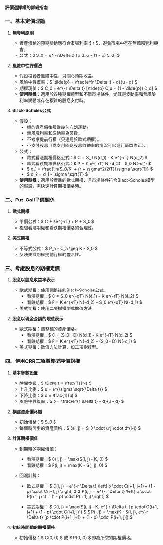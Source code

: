 #### 評價選擇權的詳細指南

### 一、基本定價理論

1. **無套利原則**
   - 資產價格的預期變動應符合市場利率 $ r $，避免市場中存在無風險套利機會。
   - 公式：$ S_0 = e^{-r\Delta t} [p S_u + (1 - p) S_d] $

2. **風險中性評價法**
   - 假設投資者風險中性，只關心預期收益。
   - 風險中性概率：$ \tilde{p} = \frac{e^{r \Delta t} - d}{u - d} $
   - 期權現值：$ C_0 = e^{-r \Delta t} [\tilde{p} C_u + (1 - \tilde{p}) C_d] $
   - **使用時機**：適用於各種期權類型和不同市場條件，尤其是波動率和無風險利率變動或存在複雜的股息支付時。

3. **Black-Scholes公式**
   - 假設：
     - 標的資產價格服從幾何布朗運動。
     - 無風險利率和波動率為常數。
     - 不考慮提前行權（只適用於歐式期權）。
     - 不支付股息（或支付固定股息收益率的情況可以進行簡單修正）。
   - 公式：
     - 歐式看漲期權價格公式：$ C = S_0 N(d_1) - K e^{-rT} N(d_2) $
     - 歐式看跌期權價格公式：$ P = K e^{-rT} N(-d_2) - S_0 N(-d_1) $
     - $ d_1 = \frac{\ln(S_0/K) + (r + \sigma^2/2)T}{\sigma \sqrt{T}} $
     - $ d_2 = d_1 - \sigma \sqrt{T} $
   - **使用時機**：適用於標準的歐式期權，且市場條件符合Black-Scholes模型的假設，需快速計算期權價格時。

### 二、Put-Call平價關係

1. **歐式期權**
   - 平價公式：$ C + Ke^{-rT} = P + S_0 $
   - 檢驗看漲期權和看跌期權價格的合理性。

2. **美式期權**
   - 不等式公式：$ P_a - C_a \geq K - S_0 $
   - 反映美式期權提前行權的靈活性。

### 三、考慮股息的期權定價

1. **股息以股息收益率表示**
   - 歐式期權：使用調整後的Black-Scholes公式。
     - 看漲期權：$ C = S_0 e^{-qT} N(d_1) - K e^{-rT} N(d_2) $
     - 看跌期權：$ P = K e^{-rT} N(-d_2) - S_0 e^{-qT} N(-d_1) $
   - 美式期權：使用二項樹模型或數值方法。

2. **股息以現金金額的現值表示**
   - 歐式期權：調整標的資產價格。
     - 看漲期權：$ C = (S_0 - D) N(d_1) - K e^{-rT} N(d_2) $
     - 看跌期權：$ P = K e^{-rT} N(-d_2) - (S_0 - D) N(-d_1) $
   - 美式期權：數值方法計算，如二項樹模型。

### 四、使用CRR二項樹模型評價期權

1. **基本參數設置**
   - 時間步長：$ \Delta t = \frac{T}{N} $
   - 上升比例：$ u = e^{\sigma \sqrt{\Delta t}} $
   - 下降比例：$ d = \frac{1}{u} $
   - 風險中性概率：$ p = \frac{e^{r \Delta t} - d}{u - d} $

2. **構建資產價格樹**
   - 初始價格：$ S_0 $
   - 每個時間步的資產價格：$ S(i, j) = S_0 \cdot u^j \cdot d^{i-j} $

3. **計算期權價值**
   - 到期時的期權價值：
     - 看漲期權：$ C(i, j) = \max(S(i, j) - K, 0) $
     - 看跌期權：$ P(i, j) = \max(K - S(i, j), 0) $

   - 回溯計算：
     - 歐式期權：
       $ C(i, j) = e^{-r \Delta t} \left[ p \cdot C(i+1, j+1) + (1 - p) \cdot C(i+1, j) \right] $
       $ P(i, j) = e^{-r \Delta t} \left[ p \cdot P(i+1, j+1) + (1 - p) \cdot P(i+1, j) \right] $

     - 美式期權：
       $ C(i, j) = \max(S(i, j) - K, e^{-r \Delta t} [p \cdot C(i+1, j+1) + (1 - p) \cdot C(i+1, j)]) $
       $ P(i, j) = \max(K - S(i, j), e^{-r \Delta t} [p \cdot P(i+1, j+1) + (1 - p) \cdot P(i+1, j)]) $

4. **初始時間點的期權價格**
   - 初始價格：$ C(0, 0) $ 或 $ P(0, 0) $ 即為所求的期權價格。
